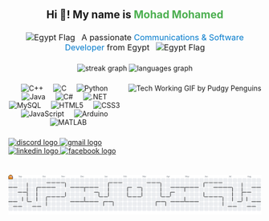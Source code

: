 <h2 align="center">Hi 👋! My name is <span style="color:#4CAF50;">Mohad Mohamed</span></h2>

<h3 align="center" style="font-weight:normal; margin-bottom:20px;">
  <img src="https://twemoji.maxcdn.com/v/latest/svg/1f1ea-1f1ec.svg" 
       alt="Egypt Flag" 
       height="25" 
       style="margin-right:8px;"/> 
  A passionate <span style="color:#007acc;">Communications & Software Developer</span> from Egypt 
  <img src="https://twemoji.maxcdn.com/v/latest/svg/1f1ea-1f1ec.svg" 
       alt="Egypt Flag" 
       height="25" 
       style="margin-left:8px;"/>
</h3>

###

<div align="center">
  <img src="https://streak-stats.demolab.com?user=mohadmohamed&locale=en&mode=daily&theme=buefy&hide_border=false&border_radius=5" height="165" alt="streak graph"  />
  <img src="https://github-readme-stats.vercel.app/api/top-langs?username=mohadmohamed&locale=en&hide_title=false&layout=compact&card_width=320&langs_count=5&theme=buefy&hide_border=false" height="170" alt="languages graph"  />
</div>



###

<img align="right" height="150" src="https://github.com/user-attachments/assets/c96abec8-38b8-494a-8909-028525e497e2" alt="Tech Working GIF by Pudgy Penguins" style="margin-bottom:20px;" />

###

<div align="center">
  <img src="https://cdn.jsdelivr.net/gh/devicons/devicon/icons/cplusplus/cplusplus-original.svg" height="40" alt="C++" />
  <img width="12" />
  <img src="https://cdn.jsdelivr.net/gh/devicons/devicon/icons/c/c-original.svg" height="40" alt="C" />
  <img width="12" />
  <img src="https://cdn.jsdelivr.net/gh/devicons/devicon/icons/python/python-original.svg" height="40" alt="Python" />
  <img width="12" />
  <img src="https://cdn.jsdelivr.net/gh/devicons/devicon/icons/java/java-original.svg" height="40" alt="Java" />
  <img width="12" />
  <img src="https://cdn.jsdelivr.net/gh/devicons/devicon/icons/csharp/csharp-original.svg" height="40" alt="C#" />
  <img width="12" />
  <img src="https://cdn.jsdelivr.net/gh/devicons/devicon/icons/dot-net/dot-net-original.svg" height="40" alt=".NET" />
  <img width="12" />
  <img src="https://cdn.jsdelivr.net/gh/devicons/devicon/icons/mysql/mysql-original.svg" height="40" alt="MySQL" />
  <img width="12" />
  <img src="https://cdn.jsdelivr.net/gh/devicons/devicon/icons/html5/html5-original.svg" height="40" alt="HTML5" />
  <img width="12" />
  <img src="https://cdn.jsdelivr.net/gh/devicons/devicon/icons/css3/css3-original.svg" height="40" alt="CSS3" />
  <img width="12" />
  <img src="https://cdn.jsdelivr.net/gh/devicons/devicon/icons/javascript/javascript-original.svg" height="40" alt="JavaScript" />
  <img width="12" />
  <img src="https://cdn.jsdelivr.net/gh/devicons/devicon/icons/arduino/arduino-original.svg" height="40" alt="Arduino" />
  <img width="12" />
  <img src="https://cdn.jsdelivr.net/gh/devicons/devicon/icons/matlab/matlab-original.svg" height="40" alt="MATLAB" />
</div>

###

<div align="left">
  <a href="https://discordapp.com/users/1021843825712431176" target="_blank">
    <img src="https://img.shields.io/static/v1?message=Discord&logo=discord&label=&color=7289DA&logoColor=white&labelColor=&style=for-the-badge" height="35" alt="discord logo"  />
  </a>
  <a href="mailto:mohadm756@gmail.com" target="_blank">
    <img src="https://img.shields.io/static/v1?message=Gmail&logo=gmail&label=&color=D14836&logoColor=white&labelColor=&style=for-the-badge" height="35" alt="gmail logo"  />
  </a>
  <a href="https://www.linkedin.com/in/mohad-mohamed/" target="_blank">
    <img src="https://img.shields.io/static/v1?message=LinkedIn&logo=linkedin&label=&color=0077B5&logoColor=white&labelColor=&style=for-the-badge" height="35" alt="linkedin logo"  />
  </a>
  <a href="https://www.facebook.com/mohad.mohamed.677974" target="_blank">
    <img src="https://img.shields.io/static/v1?message=Facebook&logo=facebook&label=&color=1877F2&logoColor=white&labelColor=&style=for-the-badge" height="35" alt="facebook logo"  />
  </a>
</div>

###

<br clear="both">

<picture>
  <source media="(prefers-color-scheme: dark)" srcset="https://raw.githubusercontent.com/mohadmohamed/mohadmohamed/output/pacman-contribution-graph-dark.svg">
  <source media="(prefers-color-scheme: light)" srcset="https://raw.githubusercontent.com/mohadmohamed/mohadmohamed/output/pacman-contribution-graph.svg">
  <img alt="pacman contribution graph" src="https://raw.githubusercontent.com/mohadmohamed/mohadmohamed/output/pacman-contribution-graph.svg">
</picture>



###
